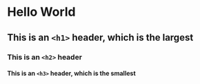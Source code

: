 # Hello World 
## This is an `<h1>` header, which is the largest
### This is an `<h2>` header
#### This is an `<h3>` header, which is the smallest

